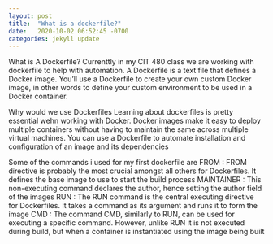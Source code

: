 ```yaml
---
layout: post
title:  "What is a dockerfile?"
date:   2020-10-02 06:52:45 -0700
categories: jekyll update
---
```

What is A Dockerfile?
Currenttly in my CIT 480 class we are working with dockerfile to help with automation. A Dockerfile is a text file that defines a Docker image. You’ll use a Dockerfile to create your own custom Docker image, in other words to define your custom environment to be used in a Docker container.

Why would we use Dockerfiles 
Learning about dockerfiles is pretty essential wehn working with Docker. Docker images make it easy to deploy multiple containers without having to maintain the same across multiple virtual machines. You can use a Dockerfile to automate installation and configuration of an image and its dependencies

Some of the commands i used for my first dockerfile are
FROM : FROM directive is probably the most crucial amongst all others for Dockerfiles. It defines the base image to use to start the build process
MAINTAINER : This non-executing command declares the author, hence setting the author field of the images
RUN : The RUN command is the central executing directive for Dockerfiles. It takes a command as its argument and runs it to form the image
CMD : The command CMD, similarly to RUN, can be used for executing a specific command. However, unlike RUN it is not executed during build, but when a container is instantiated using the image being built

